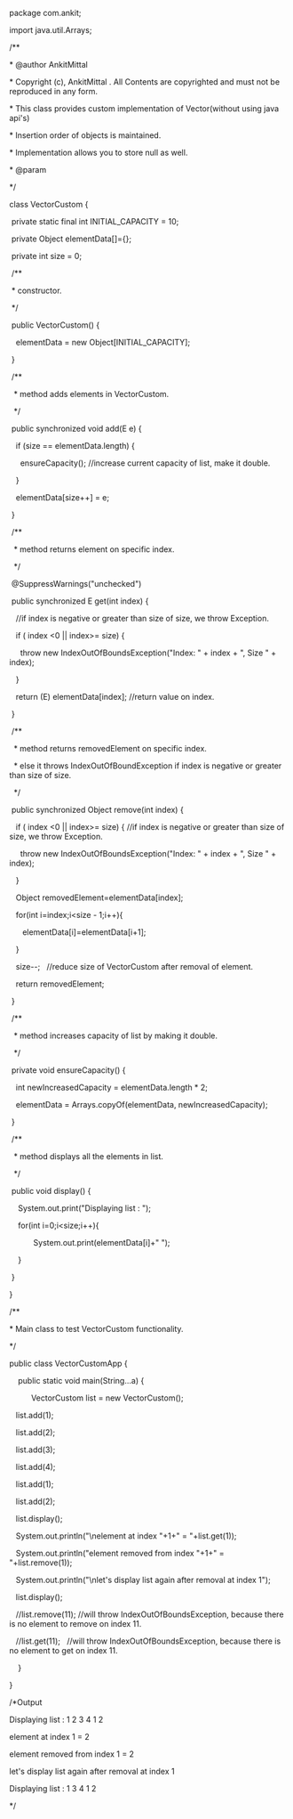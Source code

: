 package com.ankit;

import java.util.Arrays;

/\*\*

\* @author AnkitMittal

\* Copyright (c), AnkitMittal . All Contents are copyrighted and must not be reproduced in any form.

\* This class provides custom implementation of Vector(without using java api's)

\* Insertion order of objects is maintained.

\* Implementation allows you to store null as well.

\* @param <E>

\*/

class VectorCustom<E> {

 private static final int INITIAL\_CAPACITY = 10;

 private Object elementData\[\]={};

 private int size = 0;

 /\*\*

 \* constructor.

 \*/

 public VectorCustom() {

   elementData = new Object\[INITIAL\_CAPACITY\];

 }

 /\*\*

  \* method adds elements in VectorCustom.

  \*/

 public synchronized void add(E e) {

   if (size == elementData.length) {

     ensureCapacity(); //increase current capacity of list, make it double.

   }

   elementData\[size++\] = e;

 }

 /\*\*

  \* method returns element on specific index.

  \*/

 @SuppressWarnings("unchecked")

 public synchronized E get(int index) {

   //if index is negative or greater than size of size, we throw Exception.

   if ( index <0 || index>= size) {

     throw new IndexOutOfBoundsException("Index: " + index + ", Size " + index);

   }

   return (E) elementData\[index\]; //return value on index.

 }

 /\*\*

  \* method returns removedElement on specific index.

  \* else it throws IndexOutOfBoundException if index is negative or greater than size of size.

  \*/

 public synchronized Object remove(int index) {

   if ( index <0 || index>= size) { //if index is negative or greater than size of size, we throw Exception.

     throw new IndexOutOfBoundsException("Index: " + index + ", Size " + index);

   }

   Object removedElement=elementData\[index\];

   for(int i=index;i<size - 1;i++){

      elementData\[i\]=elementData\[i+1\];

   }

   size\--;   //reduce size of VectorCustom after removal of element.

   return removedElement;

 }

 /\*\*

  \* method increases capacity of list by making it double.

  \*/

 private void ensureCapacity() {

   int newIncreasedCapacity = elementData.length \* 2;

   elementData = Arrays.copyOf(elementData, newIncreasedCapacity);

 }

 /\*\*

  \* method displays all the elements in list.

  \*/

 public void display() {

    System.out.print("Displaying list : ");

    for(int i=0;i<size;i++){

           System.out.print(elementData\[i\]+" ");

    }

 }

}

/\*\*

\* Main class to test VectorCustom functionality.

\*/

public class VectorCustomApp {

    public static void main(String...a) {

          VectorCustom<Integer> list = new VectorCustom<Integer>();

   list.add(1);

   list.add(2);

   list.add(3);

   list.add(4);

   list.add(1);

   list.add(2);

   list.display();

   System.out.println("\\nelement at index "+1+" = "+list.get(1));

   System.out.println("element removed from index "+1+" = "+list.remove(1));

   System.out.println("\\nlet's display list again after removal at index 1");

   list.display();

   //list.remove(11); //will throw IndexOutOfBoundsException, because there is no element to remove on index 11.

   //list.get(11);   //will throw IndexOutOfBoundsException, because there is no element to get on index 11.

    }

}

/\*Output

Displaying list : 1 2 3 4 1 2

element at index 1 = 2

element removed from index 1 = 2

let's display list again after removal at index 1

Displaying list : 1 3 4 1 2

\*/